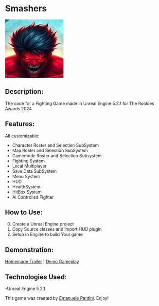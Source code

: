 # Smashers
![Smashers ico](Smashers.png)

## Description:
The code for a Fighting Game made in Unreal Engine 5.2.1 for The Rookies Awards 2024

## Features:
All customizable:

- Character Roster and Selection SubSystem
- Map Roster and Selection SubSystem
- Gamemode Roster and Selection Subsystem
- Fighting System
- Local Multiplayer
- Save Data SubSystem
- Menu System
- HUD
- HealthSystem
- HitBox System
- AI Controlled Fighter
  
## How to Use:
0. Create a Unreal Engine project
1. Copy Source classes and import HUD plugin
2. Setup in Engine to build Your game

## Demonstration:

 [Homemade Trailer](https://www.youtube.com/watch?v=kqqsrD_bwwg)   |
 [Demo Gameplay](https://youtu.be/k9NGu7PUEW0)

## Technologies Used:
-Unreal Engine 5.2.1


This game was created by [Emanuele Pardini](http://emanuelepardini.altervista.org/). Enjoy!
